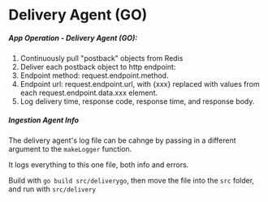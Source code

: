 # Delivery Agent (GO)

##### App Operation - Delivery Agent (GO):
1. Continuously pull "postback" objects from Redis
2. Deliver each postback object to http endpoint:
  1. Endpoint method: request.endpoint.method.
  2. Endpoint url: request.endpoint.url, with {xxx} replaced with values from each request.endpoint.data.xxx element.
3. Log delivery time, response code, response time, and response body.

##### Ingestion Agent Info

The delivery agent's log file can be cahnge by passing in a different argument to the `makeLogger` function.

It logs everything to this one file, both info and errors.

Build with `go build src/deliverygo`, then move the file into the `src` folder, and run with `src/delivery`